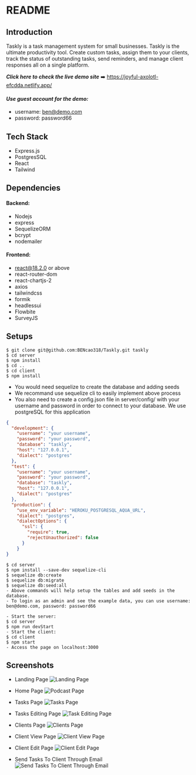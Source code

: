 # README

## Introduction

Taskly is a task management system for small businesses.
Taskly is the ultimate productivity tool. Create custom tasks, assign them to your clients, track the status of outstanding tasks, send reminders, and manage client responses all on a single platform.

**_Click here to check the live demo site_** ➡️ https://joyful-axolotl-efcdda.netlify.app/

#### **_Use guest account for the demo:_**

- username: ben@demo.com
- password: password66

## Tech Stack

- Express.js
- PostgresSQL
- React
- Tailwind

## Dependencies

#### Backend:

- Nodejs
- express
- SequelizeORM
- bcrypt
- nodemailer

#### Frontend:

- react@18.2.0 or above
- react-router-dom
- react-chartjs-2
- axios
- tailwindcss
- formik
- headlessui
- Flowbite
- SurveyJS

## Setups

```
$ git clone git@github.com:BENcao318/Taskly.git taskly
$ cd server
$ npm install
$ cd ..
$ cd client
$ npm install
```


- You would need sequelize to create the database and adding seeds
- We recommand use sequelize cli to easily implement above process
- You also need to create a config.json file in server/config/ with your username and password in order to connect to your database. We use postgreSQL for this application
``` json
{
  "development": {
    "username": "your username",
    "password": "your password",
    "database": "taskly",
    "host": "127.0.0.1",
    "dialect": "postgres"
  },
  "test": {
    "username": "your username",
    "password": "your password",
    "database": "taskly",
    "host": "127.0.0.1",
    "dialect": "postgres"
  },
  "production": {
    "use_env_variable": "HEROKU_POSTGRESQL_AQUA_URL",
    "dialect": "postgres",
    "dialectOptions": {
      "ssl": {
        "require": true,
        "rejectUnauthorized": false
      }
    }
}
```
```
$ cd server
$ npm install --save-dev sequelize-cli
$ sequelize db:create
$ sequelize db:migrate
$ sequelize db:seed:all
- Above commands will help setup the tables and add seeds in the database.
- To login as an admin and see the example data, you can use username: ben@demo.com, password: password66
```

```
- Start the server:
$ cd server
$ npm run devStart
- Start the client:
$ cd client
$ npm start
- Access the page on localhost:3000
```

## Screenshots

- Landing Page
  ![Landing Page](./screenshots/LandingPage.png)

- Home Page
  ![Podcast Page](./screenshots/HomePage.png)

- Tasks Page
  ![Tasks Page](./screenshots/TasksPage.png)

- Tasks Editing Page
  ![Task Editing Page](./screenshots/TaskEditingPage.png)

- Clients Page
  ![Clients Page](./screenshots/ClientsPage.png)

- Client View Page
  ![Client View Page](./screenshots/ClientViewPage.png)

- Client Edit Page
  ![Client Edit Page](./screenshots/ClientEditPage.png)

- Send Tasks To Client Through Email
  ![Send Tasks To Client Through Email](./screenshots/SendTasksToClientThroughEmail.png)
